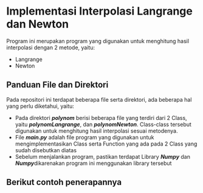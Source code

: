 # Implementasi Interpolasi Langrange dan Newton
Program ini merupakan program yang digunakan untuk menghitung hasil interpolasi dengan 2 metode, yaitu:
* Langrange
* Newton

## Panduan File dan Direktori

Pada repositori ini terdapat beberapa file serta direktori, ada beberapa hal yang perlu diketahui, yaitu:
* Pada direktori ***polynom*** berisi beberapa file yang terdiri dari 2 Class, yaitu ***polynomLangrange***, dan ***polynomNewton***. Class-class tersebut digunakan untuk menghitung hasil interpolasi sesuai metodenya.
* File ***main.py*** adalah file program yang digunakan untuk mengimplementasikan Class serta Function yang ada pada 2 Class yang sudah disebutkan diatas
* Sebelum menjalankan program, pastikan terdapat Library ***Numpy*** dan ***Numpy***dikarenakan program ini menggunakan library tersebut

## Berikut contoh penerapannya

